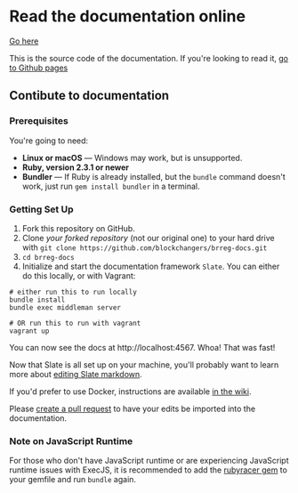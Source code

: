 # Read the documentation online

[Go here](https://blockchangers.github.io/brreg-docs/)

This is the source code of the documentation. If you're looking to read it, [go to Github pages](https://blockchangers.github.io/brreg-docs/)

Contibute to documentation
------------------------------

### Prerequisites

You're going to need:

 - **Linux or macOS** — Windows may work, but is unsupported.
 - **Ruby, version 2.3.1 or newer**
 - **Bundler** — If Ruby is already installed, but the `bundle` command doesn't work, just run `gem install bundler` in a terminal.

### Getting Set Up

1. Fork this repository on GitHub.
2. Clone *your forked repository* (not our original one) to your hard drive with `git clone https://github.com/blockchangers/brreg-docs.git`
3. `cd brreg-docs`
4. Initialize and start the documentation framework `Slate`. You can either do this locally, or with Vagrant:

```shell
# either run this to run locally
bundle install
bundle exec middleman server

# OR run this to run with vagrant
vagrant up
```

You can now see the docs at http://localhost:4567. Whoa! That was fast!

Now that Slate is all set up on your machine, you'll probably want to learn more about [editing Slate markdown](https://github.com/lord/slate/wiki/Markdown-Syntax).

If you'd prefer to use Docker, instructions are available [in the wiki](https://github.com/lord/slate/wiki/Docker).

Please [create a pull request](https://github.com/blockchangers/brreg-docs/pulls) to have your edits be imported into the documentation. 

### Note on JavaScript Runtime

For those who don't have JavaScript runtime or are experiencing JavaScript runtime issues with ExecJS, it is recommended to add the [rubyracer gem](https://github.com/cowboyd/therubyracer) to your gemfile and run `bundle` again.

